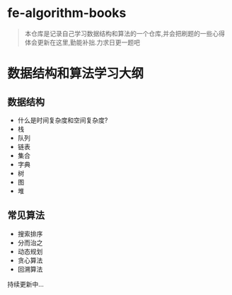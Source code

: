 # fe-algorithm-books

> 本仓库是记录自己学习数据结构和算法的一个仓库,并会把刷题的一些心得体会更新在这里,勤能补拙.力求日更一题吧

# 数据结构和算法学习大纲

## 数据结构

-   什么是时间复杂度和空间复杂度?
-   栈
-   队列
-   链表
-   集合
-   字典
-   树
-   图
-   堆

## 常见算法

-   搜索排序
-   分而治之
-   动态规划
-   贪心算法
-   回溯算法

持续更新中...